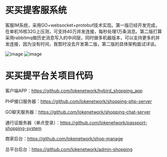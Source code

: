 # 买买提客服系统

客服IM系统，采用GO+websocket+protobuf技术实现。第一版已经开发完成，在单机16核32G上压测，可支持40万并发连接，每秒处理1万条消息。第二版打算采用rabbitmq做历史消息写入的中间层，同时做多机器版本，可以支持更多的并发连接，因为没有时间，我暂时没去开发第二版，第二版的具体架构面试详谈。

 ![image](https://github.com/lokenetwork/hybird_shopping_app/blob/master/demo-picture/consult-1.png)
 ![image](https://github.com/lokenetwork/hybird_shopping_app/blob/master/demo-picture/consult-2.png)




# 买买提平台关项目代码

客户端APP：https://github.com/lokenetwork/hybird_shopping_app

PHP接口服务器：https://github.com/lokenetwork/shopping-php-server

GO聊天服务器：https://github.com/lokenetwork/shopping-chat-server

通行证服务器（单点登录）：https://github.com/lokenetwork/passport-shopping-system

商家后台：https://github.com/lokenetwork/shop-manage

总平台后台：https://github.com/lokenetwork/admin-shopping


